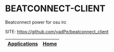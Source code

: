 # BEATCONNECT-CLIENT
 
 Beatconnect power for osu irc
 
 SITE: https://github.com/yadPe/beatconnect_client

 | [Applications](https://portable-linux-apps.github.io/apps.html) | [Home](https://portable-linux-apps.github.io)
 | --- | --- |
